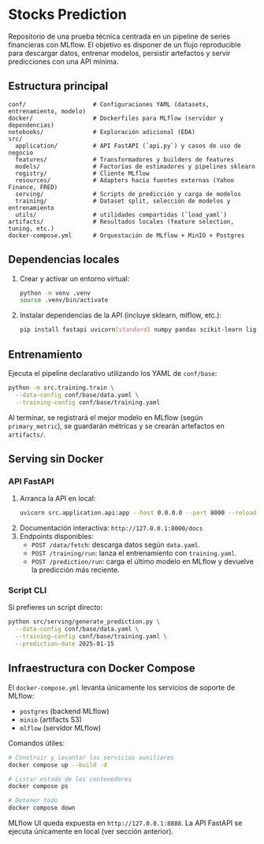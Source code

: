 # Stocks Prediction

Repositorio de una prueba técnica centrada en un pipeline de series financieras con MLflow. El objetivo es disponer de un flujo reproducible para descargar datos, entrenar modelos, persistir artefactos y servir predicciones con una API mínima.

## Estructura principal

```
conf/                   # Configuraciones YAML (datasets, entrenamiento, modelo)
docker/                 # Dockerfiles para MLflow (servidor y dependencias)
notebooks/              # Exploración adicional (EDA)
src/
  application/          # API FastAPI (`api.py`) y casos de uso de negocio
  features/             # Transformadores y builders de features
  models/               # Factorías de estimadores y pipelines sklearn
  registry/             # Cliente MLflow
  resources/            # Adapters hacia fuentes externas (Yahoo Finance, FRED)
  serving/              # Scripts de predicción y carga de modelos
  training/             # Dataset split, selección de modelos y entrenamiento
  utils/                # utilidades compartidas (`load_yaml`)
artifacts/              # Resultados locales (feature selection, tuning, etc.)
docker-compose.yml      # Orquestación de MLflow + MinIO + Postgres
```

## Dependencias locales

1. Crear y activar un entorno virtual:
   ```bash
   python -m venv .venv
   source .venv/bin/activate
   ```
2. Instalar dependencias de la API (incluye sklearn, mlflow, etc.):
   ```bash
   pip install fastapi uvicorn[standard] numpy pandas scikit-learn lightgbm mlflow boto3 pyyaml yfinance fredapi
   ```

## Entrenamiento

Ejecuta el pipeline declarativo utilizando los YAML de `conf/base`:

```bash
python -m src.training.train \
  --data-config conf/base/data.yaml \
  --training-config conf/base/training.yaml
```

Al terminar, se registrará el mejor modelo en MLflow (según `primary_metric`), se guardarán métricas y se crearán artefactos en `artifacts/`.

## Serving sin Docker

### API FastAPI

1. Arranca la API en local:
   ```bash
   uvicorn src.application.api:app --host 0.0.0.0 --port 8000 --reload
   ```
2. Documentación interactiva: `http://127.0.0.1:8000/docs`
3. Endpoints disponibles:
   - `POST /data/fetch`: descarga datos según `data.yaml`.
   - `POST /training/run`: lanza el entrenamiento con `training.yaml`.
   - `POST /prediction/run`: carga el último modelo en MLflow y devuelve la predicción más reciente.

### Script CLI

Si prefieres un script directo:

```bash
python src/serving/generate_prediction.py \
  --data-config conf/base/data.yaml \
  --training-config conf/base/training.yaml \
  --prediction-date 2025-01-15
```

## Infraestructura con Docker Compose

El `docker-compose.yml` levanta únicamente los servicios de soporte de MLflow:

- `postgres` (backend MLflow)
- `minio` (artifacts S3)
- `mlflow` (servidor MLflow)

Comandos útiles:

```bash
# Construir y levantar los servicios auxiliares
docker compose up --build -d

# Listar estado de los contenedores
docker compose ps

# Detener todo
docker compose down
```

MLflow UI queda expuesta en `http://127.0.0.1:8888`. La API FastAPI se ejecuta únicamente en local (ver sección anterior).
